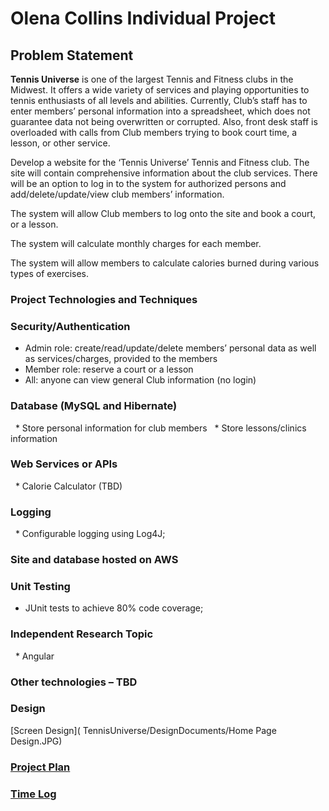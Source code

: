 
# Olena Collins Individual Project

## Problem Statement

**Tennis Universe** is one of the largest Tennis and Fitness clubs in the Midwest. It offers a wide variety of services and playing opportunities to tennis enthusiasts of all levels and abilities. Currently, Club’s staff has to enter members’ personal information into a spreadsheet, which does not guarantee data not being overwritten or corrupted. Also, front desk staff is overloaded
with calls from Club members trying to book court time, a lesson, or other service. 

Develop a website for the ‘Tennis Universe’ Tennis and Fitness club. The site will contain comprehensive information about the club services. There will be an option to log in to the system for authorized persons and add/delete/update/view club members’ information.

The system will allow Club members to log onto the site and book a court, or a lesson.

The system will calculate monthly charges for each member. 

The system will allow members to calculate calories burned during various types of exercises. 

### Project Technologies and Techniques

### Security/Authentication
  * Admin role: create/read/update/delete members’ personal data as well as services/charges, provided to the members
  * Member role: reserve a court or a lesson
  * All: anyone can view general Club information (no login)
 
### Database (MySQL and Hibernate) 
  * Store personal information for club members
  * Store lessons/clinics information
   
### Web Services or APIs 
  * Calorie Calculator (TBD)

### Logging 
  * Configurable logging using Log4J; 

### Site and database hosted on AWS

### Unit Testing 
  * JUnit tests to achieve 80% code coverage;

### Independent Research Topic 
   * Angular

### Other technologies – TBD

### Design

   [Screen Design]( TennisUniverse/DesignDocuments/Home Page Design.JPG)
 
### [Project Plan](ProjectPlan.md)

### [Time Log](TimeLog.md)

 
